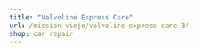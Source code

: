 ```yaml
---
title: "Valvoline Express Care"
url: /mission-viejo/valvoline-express-care-3/
shop: car repair
---
```

